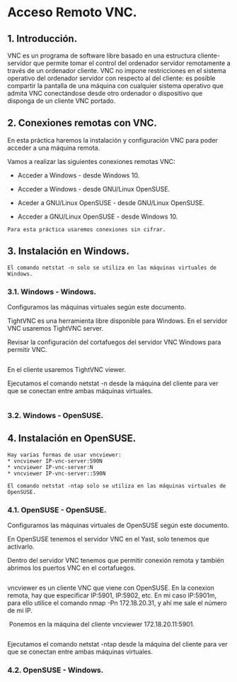# **Acceso Remoto VNC.**

## **1. Introducción.**

VNC es un programa de software libre basado en una estructura cliente-servidor que permite tomar el control del ordenador servidor remotamente a través de un ordenador cliente. VNC no impone restricciones en el sistema operativo del ordenador servidor con respecto al del cliente: es posible compartir la pantalla de una máquina con cualquier sistema operativo que admita VNC conectándose desde otro ordenador o dispositivo que disponga de un cliente VNC portado.

## **2. Conexiones remotas con VNC.**

En esta práctica haremos la instalación y configuración VNC para poder acceder a una máquina remota.

Vamos a realizar las siguientes conexiones remotas VNC:

* Acceder a Windows - desde Windows 10.

* Acceder a Windows - desde GNU/Linux OpenSUSE.

* Aceder a GNU/Linux OpenSUSE - desde GNU/Linux OpenSUSE.

* Acceder a GNU/Linux OpenSUSE - desde Windows 10.

~~~
Para esta práctica usaremos conexiones sin cifrar.
~~~

## **3. Instalación en Windows.**

~~~
El comando netstat -n solo se utiliza en las máquinas virtuales de Windows.
~~~

### **3.1. Windows - Windows.**

Configuramos las máquinas virtuales según este documento.

TightVNC es una herramienta libre disponible para Windows. En el servidor VNC usaremos TightVNC server.

Revisar la configuración del cortafuegos del servidor VNC Windows para permitir VNC.

![]()

En el cliente usaremos TightVNC viewer.

Ejecutamos el comando netstat -n desde la máquina del cliente para ver que se conectan entre ambas máquinas virtuales.

![]()

### **3.2. Windows - OpenSUSE.**

## **4. Instalación en OpenSUSE.**

~~~
Hay varias formas de usar vncviewer:
* vncviewer IP-vnc-server:590N
* vncviewer IP-vnc-server:N
* vncviewer IP-vnc-server::590N
~~~

~~~
El comando netstat -ntap solo se utiliza en las máquinas virtuales de OpenSUSE.
~~~

### **4.1. OpenSUSE - OpenSUSE.**

Configuramos las máquinas virtuales de OpenSUSE según este documento.

En OpenSUSE tenemos el servidor VNC en el Yast, solo tenemos que activarlo.

Dentro del servidor VNC tenemos que  permitir conexión remota y también abrimos los puertos VNC en el cortafuegos.

![]()

vncviewer es un cliente VNC que viene con OpenSUSE. En la conexion remota, hay que especificar IP:5901, IP:5902, etc. En mi caso IP:5901m, para ello utilice el comando nmap -Pn 172.18.20.31, y ahí me sale el número de mi IP.

![]()
Ponemos en la máquina del cliente vncviewer 172.18.20.11:5901.

![]()

Ejecutamos el comando netstat -ntap desde la máquina del cliente para ver que se conectan entre ambas máquinas virtuales.


### **4.2. OpenSUSE - Windows.**
